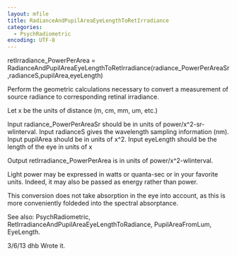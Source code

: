```yaml
---
layout: mfile
title: RadianceAndPupilAreaEyeLengthToRetIrradiance
categories:
  - PsychRadiometric
encoding: UTF-8
---
```


retIrradiance\_PowerPerArea = RadianceAndPupilAreaEyeLengthToRetIrradiance(radiance\_PowerPerAreaSr,radianceS,pupilArea,eyeLength)

Perform the geometric calculations necessary to convert a measurement of source
radiance to corresponding retinal irradiance.

Let x be the units of distance (m, cm, mm, um, etc.)

  Input radiance\_PowerPerAreaSr should be in units of power/x^2-sr-wlinterval.
  Input radianceS gives the wavelength sampling information (nm).
  Input pupilArea should be in units of x^2.
  Input eyeLength should be the length of the eye in units of x

  Output retIrradiance\_PowerPerArea is in units of power/x^2-wlinterval.

  Light power may be expressed in watts or quanta-sec or in your
  favorite units.  Indeed, it may also be passed as energy rather
  than power.

This conversion does not take absorption in the eye into account,
as this is more conveniently foldeded into the spectral absorptance.

See also: PsychRadiometric, RetIrradianceAndPupilAreaEyeLengthToRadiance, PupilAreaFromLum, EyeLength.

3/6/13  dhb  Wrote it.